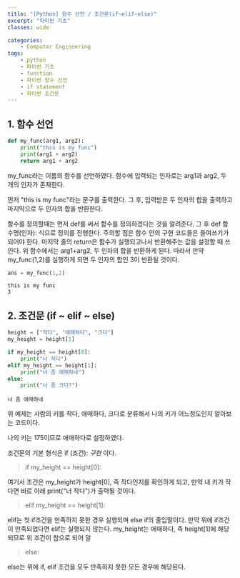 ```yaml
---
title: "[Python] 함수 선언 / 조건문(if~elif~else)"
excerpt: "파이썬 기초"
classes: wide

categories:
    - Computer Engineering
tags:
    - python
    - 파이썬 기초
    - function
    - 파이썬 함수 선언
    - if statement
    - 파이썬 조건문
---
```



## 1. 함수 선언


```python
def my_func(arg1, arg2):
    print("this is my func")
    print(arg1 + arg2)
    return arg1 + arg2
```

my_func라는 이름의 함수를 선언하였다. 함수에 입력되는 인자로는 arg1과 arg2, 두 개의 인자가 존재한다.

먼저 "this is my func"라는 문구를 출력한다.
그 후, 입력받은 두 인자의 합을 출력하고 마지막으로 두 인자의 합을 반환한다.

함수를 정의할때는 먼저 def를 써서 함수를 정의하겠다는 것을 알려준다. 그 후 def 함수명(인자): 식으로 정의를 진행한다.
주의할 점은 함수 안의 구현 코드들은 들여쓰기가 되어야 한다. 마지막 줄의 return은 함수가 실행되고나서 반환해주는 값을 설정할 때 쓰인다. 위 함수에서는 arg1+arg2, 두 인자의 합을 반환하게 된다. 따라서 만약 my_func(1,2)를 실행하게 되면 두 인자의 합인 3이 반환될 것이다.


```python
ans = my_func(1,2)
```

    this is my func
    3


## 2. 조건문 (if ~ elif ~ else)


```python
height = ["작다", "애매하다", "크다"]
my_height = height[1]

if my_height == height[0]:
    print("너 작다")
elif my_height == height[1]:
    print("너 좀 애매하네")
else:
    print("너 좀 크다?")
```

    너 좀 애매하네


위 예제는 사람의 키를 작다, 애매하다, 크다로 분류해서 나의 키가 어느정도인지 알아보는 코드이다.

나의 키는 175이므로 애매하다로 설정하였다.

조건문의 기본 형식은 if (조건): *구현* 이다. 

> if my_height == height[0]:

여기서 조건은 my_height가 height[0], 즉 작다인지를 확인하게 되고, 만약 내 키가 작다면 바로 아래 print("너 작다")가 출력될 것이다.

> elif my_height == height[1]:

elif는 첫 if조건을 만족하지 못한 경우 실행되며 else if의 줄임말이다. 만약 위에 if조건이 만족되었다면 elif는 실행되지 않는다. my_height는 애매하다, 즉 height[1]에 해당되므로 위 조건이 참으로 되어 알

> else:

else는 위에 if, elif 조건을 모두 만족하지 못한 모든 경우에 해당된다. 
